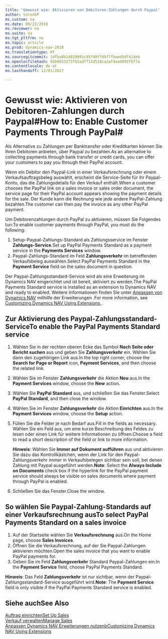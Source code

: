 ```yaml
---
title: 'Gewusst wie: Aktivieren von Debitoren-Zahlungen durch Paypal'
author: SorenGP
ms.custom: na
ms.date: 09/22/2016
ms.reviewer: na
ms.suite: na
ms.tgt_pltfrm: na
ms.topic: article
ms.prod: dynamics-nav-2018
ms.translationtype: HT
ms.sourcegitcommit: 1dfba8b14019991c95f40ffd5f7fbaed5df414eb
ms.openlocfilehash: 92b00332f3fb5adff12d518ca2af4aa4093fbf7a
ms.contentlocale: de-at
ms.lasthandoff: 12/01/2017

---
```


# <a name="how-to-enable-customer-payments-through-paypal"></a><span data-ttu-id="935f8-102">Gewusst wie: Aktivieren von Debitoren-Zahlungen durch Paypal#</span><span class="sxs-lookup"><span data-stu-id="935f8-102">How to: Enable Customer Payments Through PayPal#</span></span>
<span data-ttu-id="935f8-103">Als Alternative zu Zahlungen per Banktransfer oder Kreditkarten können Sie Ihren Debitoren anbieten, über Paypal zu bezahlen.</span><span class="sxs-lookup"><span data-stu-id="935f8-103">As an alternative to collecting payments through bank transfer or credit cards, you can offer your customers to pay you through their PayPal account.</span></span>

<span data-ttu-id="935f8-104">Wenn ein Debitor den Paypal-Link in einer Verkaufsrechnung oder einem Verkaufsauftragsbeleg auswählt, erscheint die Service-Seite für ihr Paypal-Konto, das die Zahlungsdetails für den Verkauf enthält.</span><span class="sxs-lookup"><span data-stu-id="935f8-104">When a customer chooses the PayPal link on a sales invoice or sales order document, the service page for their PayPal account appears showing the payment details for the sale.</span></span> <span data-ttu-id="935f8-105">Der Kunde kann die Rechnung wie jede andere PayPal-Zahlung bezahlen.</span><span class="sxs-lookup"><span data-stu-id="935f8-105">The customer can then pay the invoice as any other PayPal payment.</span></span>

<span data-ttu-id="935f8-106">Um Debitorenzahlungen durch PayPal zu aktivieren, müssen Sie Folgendes tun:</span><span class="sxs-lookup"><span data-stu-id="935f8-106">To enable customer payments through PayPal, you must do the following:</span></span>

1. <span data-ttu-id="935f8-107">Setup-Paypal-Zahlungs-Standard als Zahlungsservice im Fenster **Zahlungs-Service**.</span><span class="sxs-lookup"><span data-stu-id="935f8-107">Set up PayPal Payments Standard as a payment service in the **Payments Services** window.</span></span>
2. <span data-ttu-id="935f8-108">Paypal-Zahlungs-Standard im Feld **Zahlungsverkehr** im betreffenden Verkaufsbeleg auswählen.</span><span class="sxs-lookup"><span data-stu-id="935f8-108">Select PayPal Payments Standard in the **Payment Service** field on the sales document in question.</span></span>

<span data-ttu-id="935f8-109">Der Paypal-Zahlungsstandard-Service wird als eine Erweiterung im Dynamics NAV eingerichtet und ist bereit, aktiviert zu werden.</span><span class="sxs-lookup"><span data-stu-id="935f8-109">The PayPal Payments Standard service is installed as an extension to Dynamics NAV and ready to enabled.</span></span> <span data-ttu-id="935f8-110">Weitere Informationen finden Sie unter [Anpassen von Dynamics NAV](ui-extensions.md) mithilfe der Erweiterungen .</span><span class="sxs-lookup"><span data-stu-id="935f8-110">For more information, see [Customizing Dynamics NAV Using Extensions ](ui-extensions.md).</span></span>

## <a name="to-enable-the-paypal-payments-standard-service"></a><span data-ttu-id="935f8-111">Zur Aktivierung des Paypal-Zahlungsstandard-Service</span><span class="sxs-lookup"><span data-stu-id="935f8-111">To enable the PayPal Payments Standard service</span></span>
1. <span data-ttu-id="935f8-112">Wählen Sie in der rechten oberen Ecke das Symbol **Nach Seite oder Bericht suchen** aus und geben Sie **Zahlungsverkehr** ein. Wählen Sie dann den zugehörigen Link aus.</span><span class="sxs-lookup"><span data-stu-id="935f8-112">In the top right corner, choose the **Search for Page or Report** icon, **Payment Services**, and then choose the related link.</span></span>  
2. <span data-ttu-id="935f8-113">Wählen Sie im Fenster **Zahlungsverkehr** die Aktion **Neu** aus.</span><span class="sxs-lookup"><span data-stu-id="935f8-113">In the **Payment Services** window, choose the **New** action.</span></span>
3. <span data-ttu-id="935f8-114">Wählen Sie **PayPal Standard** aus, und schließen Sie das Fenster.</span><span class="sxs-lookup"><span data-stu-id="935f8-114">Select **PayPal Standard**, and then close the window.</span></span>
4. <span data-ttu-id="935f8-115">Wählen Sie im Fenster **Zahlungsverkehr** die Aktion **Einrichten** aus.</span><span class="sxs-lookup"><span data-stu-id="935f8-115">In the **Payment Services** window, choose the **Setup** action.</span></span>
5. <span data-ttu-id="935f8-116">Füllen Sie die Felder je nach Bedarf aus.</span><span class="sxs-lookup"><span data-stu-id="935f8-116">Fill in the fields as necessary.</span></span> <span data-ttu-id="935f8-117">Wählen Sie ein Feld aus, um eine kurze Beschreibung des Feldes zu lesen oder einen Link für weitere Informationen zu öffnen.</span><span class="sxs-lookup"><span data-stu-id="935f8-117">Choose a field to read a short description of the field or link to more information.</span></span>

    <span data-ttu-id="935f8-118">**Hinweis**: Wählen Sie **Immer auf Dokument aufführen** aus und aktivieren Sie dazu das Kontrollkästchen, wenn der Link für den Paypal-Zahlungsverkehr immer in Verkaufsbelegen sichtbar sein soll, bei denen Zahlung mit Paypal ausgeführt werden.</span><span class="sxs-lookup"><span data-stu-id="935f8-118">**Note**: Select the **Always Include on Documents** check box if the hyperlink for the PayPal payment service should always be visible on sales documents where payment through PayPal is enabled.</span></span>

6. <span data-ttu-id="935f8-119">Schließen Sie das Fenster.</span><span class="sxs-lookup"><span data-stu-id="935f8-119">Close the window.</span></span>

## <a name="to-select-paypal-payments-standard-on-a-sales-invoice"></a><span data-ttu-id="935f8-120">So wählen Sie Paypal-Zahlung-Standards auf einer Verkaufsrechnung aus</span><span class="sxs-lookup"><span data-stu-id="935f8-120">To select PayPal Payments Standard on a sales invoice</span></span>
1. <span data-ttu-id="935f8-121">Auf der Startseite wählen Sie **Verkaufsrechnung** aus.</span><span class="sxs-lookup"><span data-stu-id="935f8-121">On the Home page, choose **Sales Invoices**.</span></span>
2. <span data-ttu-id="935f8-122">Öffnen Sie die Verkaufsrechnung, auf der Sie Paypal-Zahlungen aktivieren möchten.</span><span class="sxs-lookup"><span data-stu-id="935f8-122">Open the sales invoice that you want to enable PayPal payments for.</span></span>
3. <span data-ttu-id="935f8-123">Geben Sie im Feld **Zahlungsverkehr** Standard Paypal-Zahlungen ein.</span><span class="sxs-lookup"><span data-stu-id="935f8-123">In the **Payment Service** field, choose PayPal Payments Standard.</span></span>

<span data-ttu-id="935f8-124">**Hinweis**: Das Feld **Zahlungsverkehr** ist nur sichtbar, wenn der Paypal-Zahlungsstandard-Service ausgeführt wird.</span><span class="sxs-lookup"><span data-stu-id="935f8-124">**Note**: The **Payment Service** field is only visible if the PayPal Payments Standard service is enabled.</span></span>   

## <a name="see-also"></a><span data-ttu-id="935f8-125">Siehe auch</span><span class="sxs-lookup"><span data-stu-id="935f8-125">See Also</span></span>  
[<span data-ttu-id="935f8-126">Auftrag einrichten</span><span class="sxs-lookup"><span data-stu-id="935f8-126">Set Up Sales</span></span>](sales-setup-sales.md)  
[<span data-ttu-id="935f8-127">Verkauf verwalten</span><span class="sxs-lookup"><span data-stu-id="935f8-127">Manage Sales</span></span>](sales-manage-sales.md)  
[<span data-ttu-id="935f8-128">Anpassen Dynamics NAV Erweiterungen nutzenb</span><span class="sxs-lookup"><span data-stu-id="935f8-128">Customizing Dynamics NAV Using Extensions</span></span>](ui-extensions.md)

